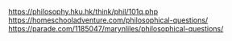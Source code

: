 https://philosophy.hku.hk/think/phil/101q.php
https://homeschooladventure.com/philosophical-questions/
https://parade.com/1185047/marynliles/philosophical-questions/
